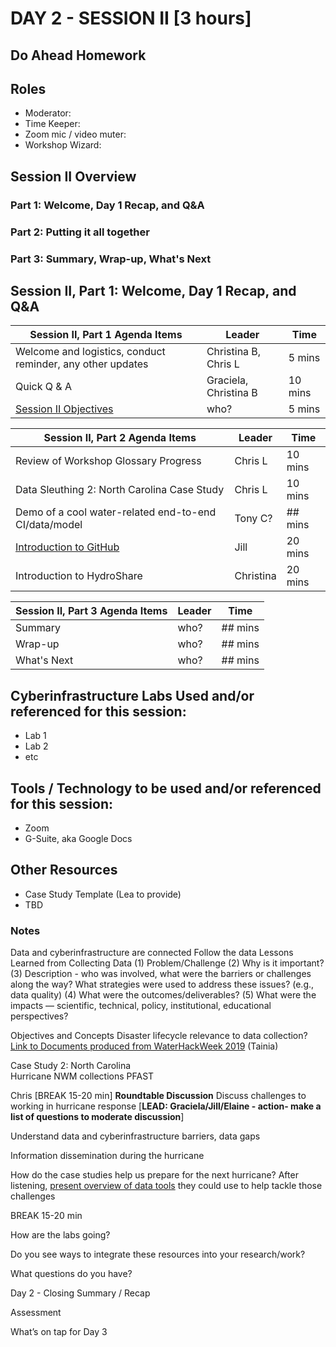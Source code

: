 

# DAY 2 - SESSION II [3 hours]

## Do Ahead Homework

## Roles
* Moderator:
* Time Keeper:
* Zoom mic / video muter:
* Workshop Wizard: 

## Session II Overview
### Part 1: Welcome, Day 1 Recap, and Q&A
### Part 2: Putting it all together
### Part 3: Summary, Wrap-up, What's Next

## Session II, Part 1: Welcome, Day 1 Recap, and Q&A

Session II, Part 1 Agenda Items | Leader | Time 
---------------------------------------- | --------------- | ------- 
Welcome and logistics, conduct reminder, any other updates | Christina B, Chris L | 5 mins 
Quick Q & A | Graciela, Christina B | 10 mins 
[Session II Objectives](https://rapid-research.github.io/nc_pr_virtual_workshop/modules/sessionII_goals.html) | who? | 5 mins 

[//]: # (Any problems that need to be addressed) 

Session II, Part 2 Agenda Items | Leader | Time 
---------------------------------------- | --------------- | ------- 
Review of Workshop Glossary Progress | Chris L  | 10 mins
Data Sleuthing 2: North Carolina Case Study | Chris L | 10 mins
Demo of a cool water-related end-to-end CI/data/model | Tony C? | ## mins
[Introduction to GitHub](https://rapid-research.github.io/nc_pr_virtual_workshop/modules/intro_to_github.html) | Jill | 20 mins
Introduction to HydroShare | Christina | 20 mins

Session II, Part 3 Agenda Items | Leader | Time 
---------------------------------------- | --------------- | ------- 
Summary| who? | ## mins
Wrap-up | who? | ## mins
What's Next | who? | ## mins

## Cyberinfrastructure Labs Used and/or referenced for this session:
* Lab 1
* Lab 2
* etc

## Tools / Technology to be used and/or referenced for this session:
* Zoom
* G-Suite, aka Google Docs

## Other Resources
* Case Study Template (Lea to provide)
* TBD

### Notes
Data and cyberinfrastructure are connected
Follow the data
Lessons Learned from Collecting Data
(1) Problem/Challenge
(2) Why is it important?
(3) Description - who was involved, what were the barriers or challenges along the way? What strategies were used to address these issues? (e.g., data quality)
(4) What were the outcomes/deliverables? 
(5) What were the impacts — scientific, technical, policy, institutional, educational perspectives?


Objectives and Concepts
Disaster lifecycle relevance to data collection?
<a href="https://drive.google.com/drive/u/1/folders/1emqV3tttq7lUPiJLncedqv3SBVG3heog">Link to Documents produced from WaterHackWeek 2019</a> (Tainia)

Case Study 2: North Carolina  
Hurricane NWM collections
PFAST
   <td>Chris
   <td colspan="3" >[BREAK 15-20 min]
   <td colspan="3" ><strong>Roundtable Discussion</strong>
Discuss challenges to working in hurricane response [<strong>LEAD: Graciela/Jill/Elaine - action- make a list of questions to moderate discussion</strong>] 
 
Understand data and cyberinfrastructure barriers, data gaps
 
Information dissemination during the hurricane
 
How do the case studies help us prepare for the next hurricane?
After listening, <span style="text-decoration:underline;">present overview of data tools</span> they could use to help tackle those challenges 
  
BREAK 15-20 min 

How are the labs going? 

Do you see ways to integrate these resources into your research/work?

What questions do you have?

Day 2 - Closing
Summary / Recap
<p>
Assessment
<p>
What’s on tap for Day 3

  
